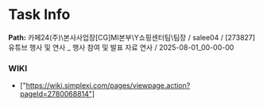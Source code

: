 # Task Info

**Path:** 카페24(주)\본사사업장\[CG]MI본부\Y쇼핑센터팀\팀장 / salee04 / [273827] 유튜브 행사 및 연사 _ 행사 참여 및 발표 자료 연사 / 2025-08-01_00-00-00

### WIKI
- ["https://wiki.simplexi.com/pages/viewpage.action?pageId=2780068814"]

